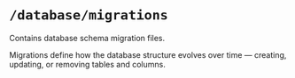 # `/database/migrations`

Contains database schema migration files.

Migrations define how the database structure evolves over time — creating, updating, or removing tables and columns.
